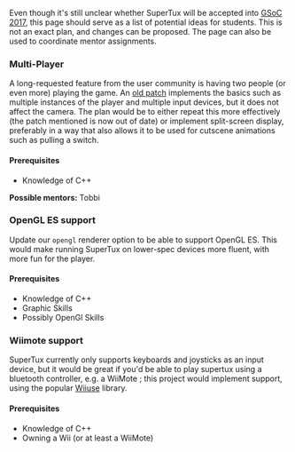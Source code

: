Even though it's still unclear whether SuperTux will be accepted into
[GSoC 2017](https://summerofcode.withgoogle.com/), this page should serve as a
list of potential ideas for students. This is not an exact plan, and changes can
be proposed. The page can also be used to coordinate mentor assignments.

### Multi-Player

A long-requested feature from the user community is having two people (or even more)
playing the game. An [old patch](https://github.com/SuperTux/supertux/blob/master/contrib/supertux-coop.diff)
implements the basics such as multiple instances of the player and multiple input devices,
but it does not affect the camera. The plan would be to either repeat this more
effectively (the patch mentioned is now out of date) or implement split-screen display,
preferably in a way that also allows it to be used for cutscene animations such as
pulling a switch.

#### Prerequisites
  * Knowledge of C++
 
  
**Possible mentors:** Tobbi


### OpenGL ES support

Update our `opengl` renderer option to be able to support OpenGL ES. This would
make running SuperTux on lower-spec devices more fluent, with more fun for the
player. 

#### Prerequisites
  * Knowledge of C++
  * Graphic Skills
  * Possibly OpenGl Skills

### Wiimote support

SuperTux currently only supports keyboards and joysticks as an input device, but it would be great if you'd be able to play supertux using a bluetooth controller, e.g. a WiiMote ; this project would implement support, using the popular [Wiiuse](https://github.com/rpavlik/wiiuse) library. 

#### Prerequisites
  * Knowledge of C++
  * Owning a Wii (or at least a WiiMote)
